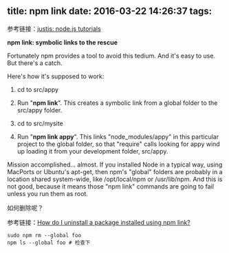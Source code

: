title: npm link
date: 2016-03-22 14:26:37
tags:
---

参考链接：[justjs: node.js tutorials](http://justjs.com/posts/npm-link-developing-your-own-npm-modules-without-tears)

**npm link: symbolic links to the rescue**

Fortunately npm provides a tool to avoid this tedium. And it's easy to use. But there's a catch.

Here's how it's supposed to work:

1. cd to src/appy

2. Run "**npm link**". This creates a symbolic link from a global folder to the src/appy folder.

3. cd to src/mysite

4. Run "**npm link appy**". This links "node_modules/appy" in this particular project to the global folder, so that "require" calls looking for appy wind up loading it from your development folder, src/appy.

Mission accomplished... almost. If you installed Node in a typical way, using MacPorts or Ubuntu's apt-get, then npm's "global" folders are probably in a location shared system-wide, like /opt/local/npm or /usr/lib/npm. And this is not good, because it means those "npm link" commands are going to fail unless you run them as root.

如何删除呢？

参考链接：[How do I uninstall a package installed using npm link?](http://stackoverflow.com/questions/19094630/how-do-i-uninstall-a-package-installed-using-npm-link)

```shell
sudo npm rm --global foo
npm ls --global foo # 检查下
```